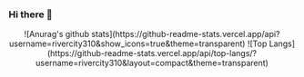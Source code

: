 ### Hi there 👋

<div align='center'>
![Anurag's github stats](https://github-readme-stats.vercel.app/api?username=rivercity310&show_icons=true&theme=transparent)
![Top Langs](https://github-readme-stats.vercel.app/api/top-langs/?username=rivercity310&layout=compact&theme=transparent)
</div>

<!--
**rivercity310/rivercity310** is a ✨ _special_ ✨ repository because its `README.md` (this file) appears on your GitHub profile.

Here are some ideas to get you started:

- 🔭 I’m currently working on ...
- 🌱 I’m currently learning ...
- 👯 I’m looking to collaborate on ...
- 🤔 I’m looking for help with ...
- 💬 Ask me about ...
- 📫 How to reach me: ...
- 😄 Pronouns: ...
- ⚡ Fun fact: ...
-->
